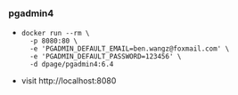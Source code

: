 ### pgadmin4

* ```shell
  docker run --rm \
    -p 8080:80 \
    -e 'PGADMIN_DEFAULT_EMAIL=ben.wangz@foxmail.com' \
    -e 'PGADMIN_DEFAULT_PASSWORD=123456' \
    -d dpage/pgadmin4:6.4
  ```
* visit http://localhost:8080